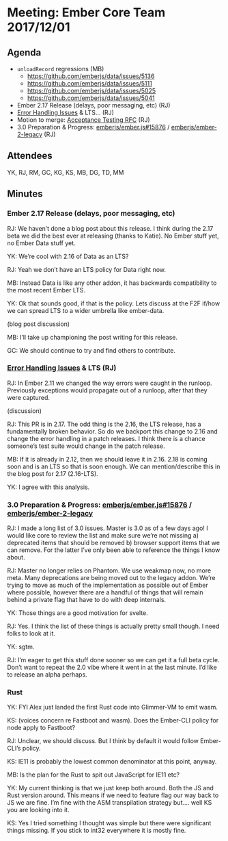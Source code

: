 # Meeting: Ember Core Team 2017/12/01

## Agenda

* `unloadRecord` regressions (MB)
  * https://github.com/emberjs/data/issues/5136
  * https://github.com/emberjs/data/issues/5111
  * https://github.com/emberjs/data/issues/5025
  * https://github.com/emberjs/data/issues/5041
* Ember 2.17 Release (delays, poor messaging, etc) (RJ)
* [Error Handling Issues](https://github.com/emberjs/ember.js/pull/15871) & LTS… (RJ)
* Motion to merge: [Acceptance Testing RFC](https://github.com/emberjs/rfcs/pull/268) (RJ)
* 3.0 Preparation & Progress: [emberjs/ember.js#15876](https://github.com/emberjs/ember.js/issues/15876) / [emberjs/ember-2-legacy](https://github.com/emberjs/ember-2-legacy) (RJ)

## Attendees

YK, RJ, RM, GC, KG, KS, MB, DG, TD, MM

## Minutes

### Ember 2.17 Release (delays, poor messaging, etc)

RJ: We haven’t done a blog post about this release. I think during the 2.17 beta we did the best ever at releasing (thanks to Katie). No Ember stuff yet, no Ember Data stuff yet.

YK: We’re cool with 2.16 of Data as an LTS?

RJ: Yeah we don’t have an LTS policy for Data right now.

MB: Instead Data is like any other addon, it has backwards compatibility to the most recent Ember LTS.

YK: Ok that sounds good, if that is the policy. Lets discuss at the F2F if/how we can spread LTS to a wider umbrella like ember-data.

(blog post discussion)

MB: I’ll take up championing the post writing for this release.

GC: We should continue to try and find others to contribute.

### [Error Handling Issues](https://github.com/emberjs/ember.js/pull/15871) & LTS (RJ)

RJ: In Ember 2.11 we changed the way errors were caught in the runloop. Previously exceptions would propagate out of a runloop, after that they were captured.

(discussion)

RJ: This PR is in 2.17. The odd thing is the 2.16, the LTS release, has a fundamentally broken behavior. So do we backport this change to 2.16 and change the error handling in a patch releases. I think there is a chance someone’s test suite would change in the patch release.

MB: If it is already in 2.12, then we should leave it in 2.16. 2.18 is coming soon and is an LTS so that is soon enough. We can mention/describe this in the blog post for 2.17 (2.16-LTS).

YK: I agree with this analysis.

### 3.0 Preparation & Progress: [emberjs/ember.js#15876](https://github.com/emberjs/ember.js/issues/15876) / [emberjs/ember-2-legacy](https://github.com/emberjs/ember-2-legacy)

RJ: I made a long list of 3.0 issues. Master is 3.0 as of a few days ago! I would like core to review the list and make sure we’re not missing a) deprecated items that should be removed b) browser support items that we can remove. For the latter I’ve only been able to reference the things I know about.

RJ: Master no longer relies on Phantom. We use weakmap now, no more meta. Many deprecations are being moved out to the legacy addon. We’re trying to move as much of the implementation as possible out of Ember where possible, however there are a handful of things that will remain behind a private flag that have to do with deep internals.

YK: Those things are a good motivation for svelte.

RJ: Yes. I think the list of these things is actually pretty small though. I need folks to look at it.

YK: sgtm.

RJ: I’m eager to get this stuff done sooner so we can get it a full beta cycle. Don’t want to repeat the 2.0 vibe where it went in at the last minute. I’d like to release an alpha perhaps.

### Rust

YK: FYI Alex just landed the first Rust code into Glimmer-VM to emit wasm.

KS: (voices concern re Fastboot and wasm). Does the Ember-CLI policy for node apply to Fastboot?

RJ: Unclear, we should discuss. But I think by default it would follow Ember-CLI’s policy.

KS: IE11 is probably the lowest common denominator at this point, anyway.

MB: Is the plan for the Rust to spit out JavaScript for IE11 etc?

YK: My current thinking is that we just keep both around. Both the JS and Rust version around. This means if we need to feature flag our way back to JS we are fine. I’m fine with the ASM transpilation strategy but…. well KS you are looking into it.

KS: Yes I tried something I thought was simple but there were significant things missing. If you stick to int32 everywhere it is mostly fine.
